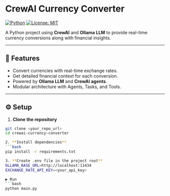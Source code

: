 # CrewAI Currency Converter

[![Python](https://img.shields.io/badge/python-3.13-blue)](https://www.python.org/)
[![License: MIT](https://img.shields.io/badge/License-MIT-yellow.svg)](https://opensource.org/licenses/MIT)

A Python project using **CrewAI** and **Ollama LLM** to provide real-time currency conversions along with financial insights.

---

## 🚀 Features
- Convert currencies with real-time exchange rates.
- Get detailed financial context for each conversion.
- Powered by **Ollama LLM** and **CrewAI agents**.
- Modular architecture with Agents, Tasks, and Tools.

---

## ⚙️ Setup

1. **Clone the repository**
```bash
git clone <your_repo_url>
cd crewai-currency-converter

2. **Install dependencies**
```bash
pip install -r requirements.txt

3. **Create .env file in the project root**
OLLAMA_BASE_URL=http://localhost:11434
EXCHANGE_RATE_API_KEY=<your_api_key>

▶️ Run
```bash
python main.py




